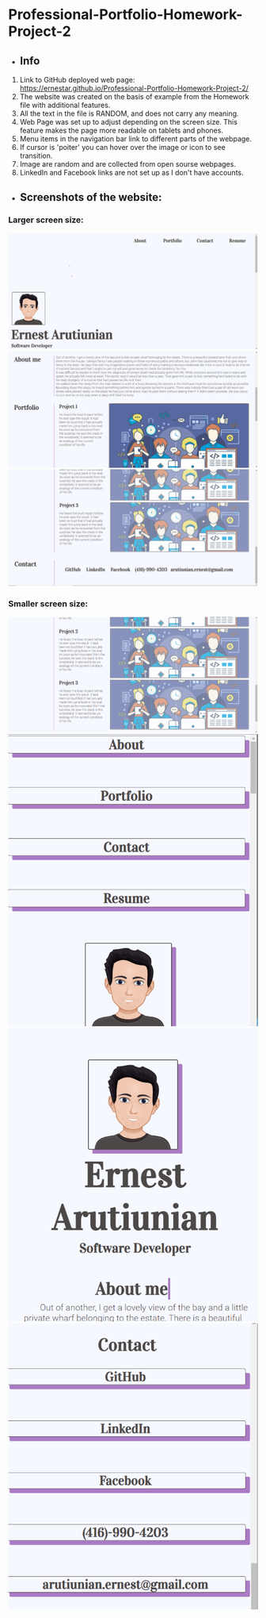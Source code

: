 # Professional-Portfolio-Homework-Project-2
- ## Info
 1. Link to GitHub deployed web page: https://ernestar.github.io/Professional-Portfolio-Homework-Project-2/
 2. The website was created on the basis of example from the Homework file with additional features.
 3. All the text in the file is RANDOM, and does not carry any meaning.
 4. Web Page was set up to adjust depending on the screen size. This feature makes the page more readable on tablets and phones.
 5. Menu items in the navigation bar link to different parts of the webpage.
 6. If cursor is 'poiter' you can hover over the image or icon to see transition.
 7. Image are random and are collected from open sourse webpages.
 8. LinkedIn and  Facebook links are not set up as I don't have accounts.


 -  ## Screenshots of the website:
  ### Larger screen size:
 ![](screenshots/Screenshot%202021-05-16%20172220.png)
 ![](screenshots/Screenshot%202021-05-16%20172426.png)
 ![](screenshots/Screenshot%202021-05-16%20172510.png)
  ### Smaller screen size:
 ![](screenshots/Screenshot%202021-05-16%20172450.png)
 ![](screenshots/Screenshot%202021-05-16%20194833.png)
 ![](screenshots/Screenshot%202021-05-16%20194910.png)
 ![](screenshots/Screenshot%202021-05-16%20195240.png)
 
 

 
 


